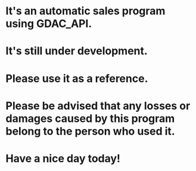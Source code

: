 # It's an automatic sales program using GDAC_API.
# It's still under development.
# Please use it as a reference.

# Please be advised that any losses or damages caused by this program belong to the person who used it.

# Have a nice day today!